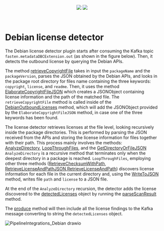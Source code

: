 
<!--
<p align="center">
    <img src="https://user-images.githubusercontent.com/45048351/91091340-1c578200-e65f-11ea-9c5d-597fbbe4ba41.jpg">
</p>
<br/>
-->
<p align="center">
    <a href="https://github.com/fasten-project/fasten/actions" alt="GitHub Workflow Status">
        <img src="https://img.shields.io/github/workflow/status/fasten-project/fasten/Java%20CI?logo=GitHub%20Actions&logoColor=white&style=for-the-badge" /></a>
    <!-- Here should be a link to Maven repo and version should be pulled from there. -->
    <a href="https://github.com/fasten-project/fasten/" alt="GitHub Workflow Status">
                <img src="https://img.shields.io/maven-central/v/fasten/graph?label=version&logo=Apache%20Maven&style=for-the-badge" /></a>
</p>
<br/>

# Debian license detector

The Debian license detector plugin  starts after consuming the Kafka topic `fasten.metadataDBCExtension.out` (as shown in the figure below). Then, it detects the outbound license by querying the Debian APIs.

The method [retrieveCopyrightFile](https://github.com/fasten-project/fasten/blob/develop/analyzer/debian-license-detector/src/main/java/eu/fasten/analyzer/debianlicensedetector/DebianLicenseDetectorPlugin.java#L332-L396) takes in input the `packageName` and the `packageVersion`, parses the JSON obtained by the Debian APIs, and looks in the package root directory for files name containing the three keywords: `copyright`, `license`, and `readme`. Then, it uses the method [ElaborateCopyrightFileJSON](https://github.com/fasten-project/fasten/blob/develop/analyzer/debian-license-detector/src/main/java/eu/fasten/analyzer/debianlicensedetector/DebianLicenseDetectorPlugin.java#L397-L433) which creates a JSONObject containing license information and the path of the matched file.
The `retrieveCopyrightFile` method is called inside of the [DebianOutboundLicenses](https://github.com/fasten-project/fasten/blob/develop/analyzer/debian-license-detector/src/main/java/eu/fasten/analyzer/debianlicensedetector/DebianLicenseDetectorPlugin.java#L241-L254) method, which will add the JSONObject provided by the `ElaborateCopyrightFileJSON` method, in case one of the three keywords has been found.

The license detector retrieves licenses at the file level, looking recursively inside the package directories. This is performed by parsing the JSON received from the APIs and storing the license information for files together with their path.
This process mainly involves the methods: [AnalyzeDirectory](https://github.com/fasten-project/fasten/blob/develop/analyzer/debian-license-detector/src/main/java/eu/fasten/analyzer/debianlicensedetector/DebianLicenseDetectorPlugin.java#L565-L608), [LoopThroughFiles](https://github.com/fasten-project/fasten/blob/develop/analyzer/debian-license-detector/src/main/java/eu/fasten/analyzer/debianlicensedetector/DebianLicenseDetectorPlugin.java#L659-L694), and the [GetDirectoryOrFileJSON](https://github.com/fasten-project/fasten/blob/develop/analyzer/debian-license-detector/src/main/java/eu/fasten/analyzer/debianlicensedetector/DebianLicenseDetectorPlugin.java#L545-L562)
`AnalyzeDirectory` is a recursive method that terminates only when the deepest directory in a package is reached.
`LoopThroughFiles`, employing other three methods ([RetrieveChecksumWithPath](https://github.com/fasten-project/fasten/blob/develop/analyzer/debian-license-detector/src/main/java/eu/fasten/analyzer/debianlicensedetector/DebianLicenseDetectorPlugin.java#L455-L471), [RetrieveLicenseAndPathJSON](https://github.com/fasten-project/fasten/blob/develop/analyzer/debian-license-detector/src/main/java/eu/fasten/analyzer/debianlicensedetector/DebianLicenseDetectorPlugin.java#L474-L490),[RetrieveLicenseAndPath](https://github.com/fasten-project/fasten/blob/develop/analyzer/debian-license-detector/src/main/java/eu/fasten/analyzer/debianlicensedetector/DebianLicenseDetectorPlugin.java#L493-L530)) discovers license information for each file in the current directory and, using the [WriteToJSON](https://github.com/fasten-project/fasten/blob/develop/analyzer/debian-license-detector/src/main/java/eu/fasten/analyzer/debianlicensedetector/DebianLicenseDetectorPlugin.java#L533-L542) method, writes file `path` and `license` to a JSON file.

At the end of the `AnalyzeDirectory` recursion, the detector adds the license discovered to the [detectedLicenses](https://github.com/fasten-project/fasten/blob/develop/analyzer/debian-license-detector/src/main/java/eu/fasten/analyzer/debianlicensedetector/DebianLicenseDetectorPlugin.java#L174) object by running the [parseScanResult](https://github.com/fasten-project/fasten/blob/develop/analyzer/debian-license-detector/src/main/java/eu/fasten/analyzer/debianlicensedetector/DebianLicenseDetectorPlugin.java#L705-L722) method.

The [produce](https://github.com/fasten-project/fasten/blob/develop/analyzer/debian-license-detector/src/main/java/eu/fasten/analyzer/debianlicensedetector/DebianLicenseDetectorPlugin.java#L220-L230) method will then include all the license findings to the Kafka message converting to string the `detectedLicenses` object.


![PipelineIntegrations_Debian drawio](https://user-images.githubusercontent.com/10910590/167583124-81122f40-9c96-4067-9c95-92569121e23c.png)

